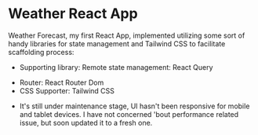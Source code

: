# Weather React App
Weather Forecast, my first React App, implemented utilizing some sort of handy libraries for state management and Tailwind CSS to facilitate scaffolding process:
- Supporting library:
  Remote state management: React Query
 + Router: React Router Dom
 + CSS Supporter: Tailwind CSS
- It's still under maintenance stage, UI hasn't been responsive for mobile and tablet devices. I have not concerned 'bout performance related issue, but soon updated it to a fresh one.
